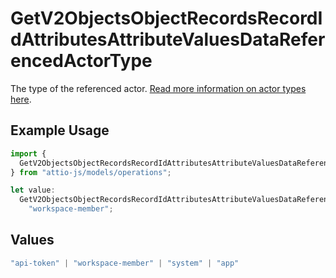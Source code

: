 # GetV2ObjectsObjectRecordsRecordIdAttributesAttributeValuesDataReferencedActorType

The type of the referenced actor. [Read more information on actor types here](/docs/actors).

## Example Usage

```typescript
import {
  GetV2ObjectsObjectRecordsRecordIdAttributesAttributeValuesDataReferencedActorType,
} from "attio-js/models/operations";

let value:
  GetV2ObjectsObjectRecordsRecordIdAttributesAttributeValuesDataReferencedActorType =
    "workspace-member";
```

## Values

```typescript
"api-token" | "workspace-member" | "system" | "app"
```